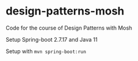 # design-patterns-mosh
Code for the course of Design Patterns with Mosh

Setup Spring-boot 2.7.17 and Java 11

Setup with `mvn spring-boot:run`